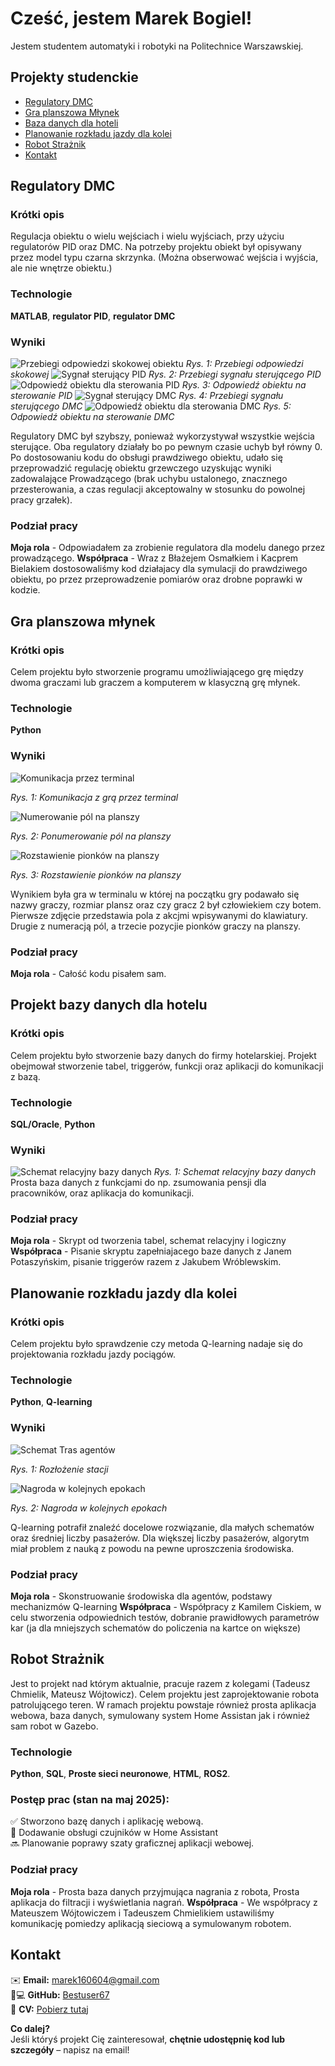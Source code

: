 # Cześć, jestem Marek Bogiel!
Jestem studentem automatyki i robotyki na Politechnice Warszawskiej.

## Projekty studenckie
-  [Regulatory DMC](#regulatory-dmc)  
- [Gra planszowa Młynek](#gra-planszowa-młynek)
- [Baza danych dla hoteli](#projekt-bazy-danych-dla-hotelu)
- [Planowanie rozkładu jazdy dla kolei](#planowanie-rozkładu-jazdy-dla-kolei)
- [Robot Strażnik](#robot-strażnik)
- [Kontakt](#kontakt)
## Regulatory DMC
### Krótki opis  
Regulacja obiektu o wielu wejściach i wielu wyjściach, przy użyciu regulatorów PID oraz DMC. Na potrzeby projektu obiekt był opisywany przez model typu czarna skrzynka. (Można obserwować wejścia i wyjścia, ale nie wnętrze obiektu.)
### Technologie
**MATLAB**, **regulator PID**, **regulator DMC**
### Wyniki
![Przebiegi odpowiedzi skokowej obiektu](./obrazy/Projekt1/zdjęcie%201.png)
*Rys. 1: Przebiegi odpowiedzi skokowej*
![Sygnał sterujący PID](./obrazy/Projekt1/Zdjęcie%202.png)
*Rys. 2: Przebiegi sygnału sterującego PID*
![Odpowiedź obiektu dla sterowania PID](./obrazy/Projekt1/Zdjęcie%202%20-%20wyjście.png)
*Rys. 3: Odpowiedź obiektu na sterowanie PID*
![Sygnał sterujący DMC](./obrazy/Projekt1/zdjęcie3.png)
*Rys. 4: Przebiegi sygnału sterującego DMC*
![Odpowiedź obiektu dla sterowania DMC](./obrazy/Projekt1/Zdjęcie%203%20-%20wyjście.png)
*Rys. 5: Odpowiedź obiektu na sterowanie DMC*

Regulatory DMC był szybszy, ponieważ wykorzystywał wszystkie wejścia sterujące. Oba regulatory działały bo po pewnym czasie uchyb był równy 0. Po dostosowaniu kodu do obsługi prawdziwego obiektu, udało się przeprowadzić regulację obiektu grzewczego uzyskując wyniki zadowalające Prowadzącego (brak uchybu ustalonego, znacznego przesterowania, a czas regulacji akceptowalny w stosunku do powolnej pracy grzałek).
### Podział pracy
**Moja rola** - Odpowiadałem za zrobienie regulatora dla modelu danego przez prowadzącego.
**Współpraca** - Wraz z Błażejem Osmałkiem i Kacprem Bielakiem dostosowaliśmy kod działajacy dla symulacji do prawdziwego obiektu, po przez przeprowadzenie pomiarów oraz drobne poprawki w kodzie.
## Gra planszowa młynek
### Krótki opis  
Celem projektu było stworzenie programu umożliwiającego grę między dwoma graczami lub graczem a komputerem w klasyczną grę młynek.
### Technologie
**Python**
### Wyniki
![Komunikacja przez terminal](./obrazy/Projekt2/sterownie.PNG)

*Rys. 1: Komunikacja z grą przez terminal*

![Numerowanie pól na planszy](./obrazy/Projekt2/plansza2.PNG)

*Rys. 2: Ponumerowanie pól na planszy*

![Rozstawienie pionków na planszy](./obrazy/Projekt2/plansza.PNG)

*Rys. 3: Rozstawienie pionków na planszy*

Wynikiem była gra w terminalu w której na początku gry podawało się nazwy graczy, rozmiar plansz oraz czy gracz 2 był człowiekiem czy botem.
Pierwsze zdjęcie przedstawia pola z akcjmi wpisywanymi do klawiatury.
Drugie z numeracją pól, a trzecie pozycjie pionków graczy na planszy.
### Podział pracy
**Moja rola** - Całość kodu pisałem sam.
## Projekt bazy danych dla hotelu
### Krótki opis
Celem projektu było stworzenie bazy danych do firmy hotelarskiej. Projekt obejmował stworzenie tabel, triggerów, funkcji oraz aplikacji do komunikacji z bazą.
### Technologie
**SQL/Oracle**, **Python**
### Wyniki
![Schemat relacyjny bazy danych](./obrazy/Projekt4/Relacyjny_Hotel.png)
*Rys. 1: Schemat relacyjny bazy danych*
Prosta baza danych z funkcjami do np. zsumowania pensji dla pracowników, oraz aplikacja do komunikacji.
### Podział pracy
**Moja rola** - Skrypt od tworzenia tabel, schemat relacyjny i logiczny
**Współpraca** - Pisanie skryptu zapełniajacego baze danych z Janem Potaszyńskim, pisanie triggerów razem z Jakubem Wróblewskim.
## Planowanie rozkładu jazdy dla kolei
### Krótki opis
Celem projektu było sprawdzenie czy metoda Q-learning nadaje się do projektowania rozkładu jazdy pociągów.
### Technologie
**Python**, **Q-learning**
### Wyniki
![Schemat Tras agentów](./obrazy/Projekt3/Schemat.PNG)

*Rys. 1: Rozłożenie stacji*

![Nagroda w kolejnych epokach](./obrazy/Projekt3/Wyniki2.PNG)

*Rys. 2: Nagroda w kolejnych epokach*

Q-learning potrafił znaleźć docelowe rozwiązanie, dla małych schematów oraz średniej liczby pasażerów. Dla większej liczby pasażerów, algorytm miał problem z nauką z powodu na pewne uproszczenia środowiska.
### Podział pracy
**Moja rola** - Skonstruowanie środowiska dla agentów, podstawy mechanizmów Q-learning
**Współpraca** - Współpracy z Kamilem Ciskiem, w celu stworzenia odpowiednich testów, dobranie prawidłowych parametrów kar (ja dla mniejszych schematów do policzenia na kartce on większe)
## Robot Strażnik
Jest to projekt nad którym aktualnie, pracuje razem z kolegami (Tadeusz Chmielik, Mateusz Wójtowicz). Celem projektu jest zaprojektowanie robota patrolującego teren. W ramach projektu powstaje również prosta aplikacja webowa, baza danych, symulowany system Home Assistan jak i również sam robot w Gazebo.
### Technologie
**Python**, **SQL**, **Proste sieci neuronowe**, **HTML**, **ROS2**.
### Postęp prac (stan na maj 2025):  
✅ Stworzono bazę danych i aplikację webową.  
🚧 Dodawanie obsługi czujników w Home Assistant  
🔜 Planowanie poprawy szaty graficznej aplikacji webowej.  
### Podział pracy
**Moja rola** - Prosta baza danych przyjmująca nagrania z robota, Prosta aplikacja do filtracji i wyświetlania nagrań.
**Współpraca** - We współpracy z Mateuszem Wójtowiczem i Tadeuszem Chmielikiem ustawiliśmy komunikację pomiedzy aplikacją sieciową a symulowanym robotem. 


## Kontakt 
✉️ **Email:** [marek160604@gmail.com](mailto:marek160604@gmail.com)   
👨💻 **GitHub:** [Bestuser67](https://github.com/Bestuser67)  
📄 **CV:** [Pobierz tutaj](https://drive.google.com/file/d/1TwAmpUokyzHUDjJe0zi2I4A2iPy3nlHW/view?usp=sharing)

**Co dalej?**  
Jeśli któryś projekt Cię zainteresował, **chętnie udostępnię kod lub szczegóły** – napisz na email!  
